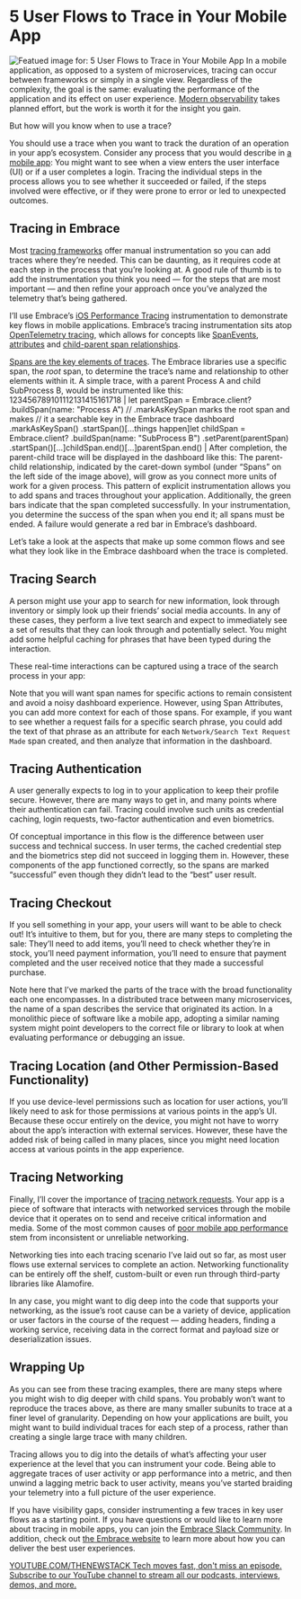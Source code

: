 # 5 User Flows to Trace in Your Mobile App
![Featued image for: 5 User Flows to Trace in Your Mobile App](https://cdn.thenewstack.io/media/2024/09/4771331f-embrace-user-flows-featured-image-1024x576.png)
In a mobile application, as opposed to a system of microservices, tracing can occur between frameworks or simply in a single view. Regardless of the complexity, the goal is the same: evaluating the performance of the application and its effect on user experience. [Modern observability](https://dzone.com/articles/the-future-of-mobile-observability-is-opentelemetr) takes planned effort, but the work is worth it for the insight you gain.

But how will you know when to use a trace?

You should use a trace when you want to track the duration of an operation in your app’s ecosystem. Consider any process that you would describe in [a mobile app](https://thenewstack.io/why-your-mobile-app-needs-client-side-network-monitoring): You might want to see when a view enters the user interface (UI) or if a user completes a login. Tracing the individual steps in the process allows you to see whether it succeeded or failed, if the steps involved were effective, or if they were prone to error or led to unexpected outcomes.

## Tracing in Embrace
Most [tracing frameworks](https://thenewstack.io/what-is-opentelemetry-the-ultimate-guide) offer manual instrumentation so you can add traces where they’re needed. This can be daunting, as it requires code at each step in the process that you’re looking at. A good rule of thumb is to add the instrumentation you think you need — for the steps that are most important — and then refine your approach once you’ve analyzed the telemetry that’s being gathered.

I’ll use Embrace’s [iOS Performance Tracing](https://embrace.io/docs/ios/open-source/tracing/) instrumentation to demonstrate key flows in mobile applications. Embrace’s tracing instrumentation sits atop [OpenTelemetry tracing](https://opentelemetry.io/docs/concepts/signals/traces/), which allows for concepts like [SpanEvents](https://opentelemetry.io/docs/concepts/signals/traces/#span-events), [attributes](https://opentelemetry.io/docs/concepts/signals/traces/#attributes) and [child-parent span relationships](https://opentelemetry.io/docs/concepts/signals/traces/#spans).

[Spans are the key elements of traces](https://thenewstack.io/spans-what-are-they-and-why-should-mobile-engineers-care). The Embrace libraries use a specific span, the *root* span, to determine the trace’s name and relationship to other elements within it. A simple trace, with a parent Process A and child SubProcess B, would be instrumented like this:
123456789101112131415161718 |
let parentSpan = Embrace.client? .buildSpan(name: "Process A") // .markAsKeySpan marks the root span and makes // it a searchable key in the Embrace trace dashboard .markAsKeySpan() .startSpan()[...things happen]let childSpan = Embrace.client? .buildSpan(name: "SubProcess B") .setParent(parentSpan) .startSpan()[...]childSpan.end()[...]parentSpan.end() |
After completion, the parent-child trace will be displayed in the dashboard like this:
The parent-child relationship, indicated by the caret-down symbol (under “Spans” on the left side of the image above), will grow as you connect more units of work for a given process. This pattern of explicit instrumentation allows you to add spans and traces throughout your application. Additionally, the green bars indicate that the span completed successfully. In your instrumentation, you determine the success of the span when you end it; all spans must be ended. A failure would generate a red bar in Embrace’s dashboard.

Let’s take a look at the aspects that make up some common flows and see what they look like in the Embrace dashboard when the trace is completed.

## Tracing Search
A person might use your app to search for new information, look through inventory or simply look up their friends’ social media accounts. In any of these cases, they perform a live text search and expect to immediately see a set of results that they can look through and potentially select. You might add some helpful caching for phrases that have been typed during the interaction.

These real-time interactions can be captured using a trace of the search process in your app:

Note that you will want span names for specific actions to remain consistent and avoid a noisy dashboard experience. However, using Span Attributes, you can add more context for each of those spans. For example, if you want to see whether a request fails for a specific search phrase, you could add the text of that phrase as an attribute for each `Network/Search Text Request Made`
span created, and then analyze that information in the dashboard.

## Tracing Authentication
A user generally expects to log in to your application to keep their profile secure. However, there are many ways to get in, and many points where their authentication can fail. Tracing could involve such units as credential caching, login requests, two-factor authentication and even biometrics.

Of conceptual importance in this flow is the difference between user success and technical success. In user terms, the cached credential step and the biometrics step did not succeed in logging them in. However, these components of the app functioned correctly, so the spans are marked “successful” even though they didn’t lead to the “best” user result.

## Tracing Checkout
If you sell something in your app, your users will want to be able to check out! It’s intuitive to them, but for you, there are many steps to completing the sale: They’ll need to add items, you’ll need to check whether they’re in stock, you’ll need payment information, you’ll need to ensure that payment completed and the user received notice that they made a successful purchase.

Note here that I’ve marked the parts of the trace with the broad functionality each one encompasses. In a distributed trace between many microservices, the name of a span describes the service that originated its action. In a monolithic piece of software like a mobile app, adopting a similar naming system might point developers to the correct file or library to look at when evaluating performance or debugging an issue.

## Tracing Location (and Other Permission-Based Functionality)
If you use device-level permissions such as location for user actions, you’ll likely need to ask for those permissions at various points in the app’s UI. Because these occur entirely on the device, you might not have to worry about the app’s interaction with external services. However, these have the added risk of being called in many places, since you might need location access at various points in the app experience.

## Tracing Networking
Finally, I’ll cover the importance of [tracing network requests](https://embrace.io/blog/network-spans-in-traces/). Your app is a piece of software that interacts with networked services through the mobile device that it operates on to send and receive critical information and media. Some of the most common causes of [poor mobile app performance](https://get.embrace.io/10-app-performance-metrics-ebook/) stem from inconsistent or unreliable networking.

Networking ties into each tracing scenario I’ve laid out so far, as most user flows use external services to complete an action. Networking functionality can be entirely off the shelf, custom-built or even run through third-party libraries like Alamofire.

In any case, you might want to dig deep into the code that supports your networking, as the issue’s root cause can be a variety of device, application or user factors in the course of the request — adding headers, finding a working service, receiving data in the correct format and payload size or deserialization issues.

## Wrapping Up
As you can see from these tracing examples, there are many steps where you might wish to dig deeper with child spans. You probably won’t want to reproduce the traces above, as there are many smaller subunits to trace at a finer level of granularity. Depending on how your applications are built, you might want to build individual traces for each step of a process, rather than creating a single large trace with many children.

Tracing allows you to dig into the details of what’s affecting your user experience at the level that you can instrument your code. Being able to aggregate traces of user activity or app performance into a metric, and then unwind a lagging metric back to user activity, means you’ve started braiding your telemetry into a full picture of the user experience.

If you have visibility gaps, consider instrumenting a few traces in key user flows as a starting point. If you have questions or would like to learn more about tracing in mobile apps, you can join the [Embrace Slack Community](https://community.embrace.io/). In addition, check out [the Embrace website](https://embrace.io/) to learn more about how you can deliver the best user experiences.

[
YOUTUBE.COM/THENEWSTACK
Tech moves fast, don't miss an episode. Subscribe to our YouTube
channel to stream all our podcasts, interviews, demos, and more.
](https://youtube.com/thenewstack?sub_confirmation=1)